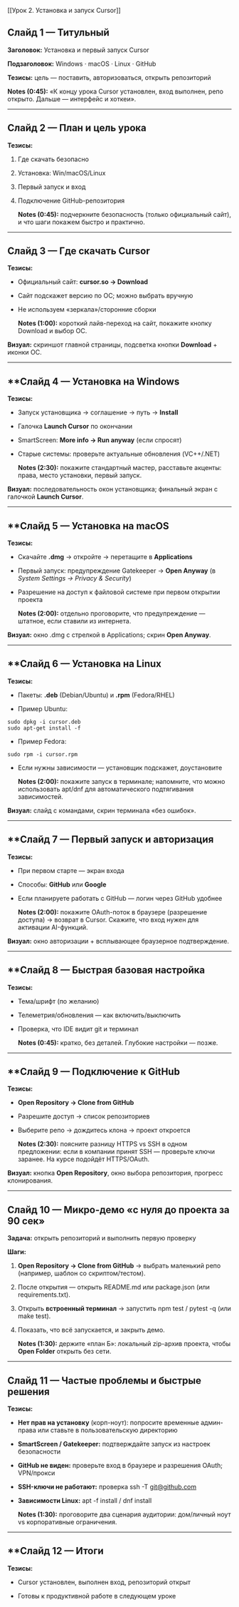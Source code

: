 [[Урок 2. Установка и запуск Cursor]]
## **Слайд 1 — Титульный**

**Заголовок:** Установка и первый запуск Cursor

**Подзаголовок:** Windows · macOS · Linux · GitHub

**Тезисы:** цель — поставить, авторизоваться, открыть репозиторий

**Notes (0:45):** «К концу урока Cursor установлен, вход выполнен, репо открыто. Дальше — интерфейс и хоткеи».

---

## **Слайд 2 — План и цель урока**

**Тезисы:**

1. Где скачать безопасно
    
2. Установка: Win/macOS/Linux
    
3. Первый запуск и вход
    
4. Подключение GitHub-репозитория
    
    **Notes (0:45):** подчеркните безопасность (только официальный сайт), и что шаги покажем быстро и практично.

---

## **Слайд 3 — Где скачать Cursor**

**Тезисы:**

- Официальный сайт: **cursor.so → Download**
    
- Сайт подскажет версию по ОС; можно выбрать вручную
    
- Не используем «зеркала»/сторонние сборки
    
    **Notes (1:00):** короткий лайв-переход на сайт, покажите кнопку Download и выбор ОС.

**Визуал:** скриншот главной страницы, подсветка кнопки **Download** + иконки ОС.

---

## **Слайд 4 — Установка на Windows

**Тезисы:**

- Запуск установщика → соглашение → путь → **Install**
    
- Галочка **Launch Cursor** по окончании
    
- SmartScreen: **More info → Run anyway** (если спросят)
    
- Старые системы: проверьте актуальные обновления (VC++/.NET)
    
    **Notes (2:30):** покажите стандартный мастер, расставьте акценты: права, место установки, первый запуск.

**Визуал:** последовательность окон установщика; финальный экран с галочкой **Launch Cursor**.

---

## **Слайд 5 — Установка на macOS

**Тезисы:**

- Скачайте **.dmg** → откройте → перетащите в **Applications**
    
- Первый запуск: предупреждение Gatekeeper → **Open Anyway** (в _System Settings → Privacy & Security_)
    
- Разрешение на доступ к файловой системе при первом открытии проекта
    
    **Notes (2:00):** отдельно проговорите, что предупреждение — штатное, если ставили из интернета.

**Визуал:** окно .dmg с стрелкой в Applications; скрин **Open Anyway**.

---

## **Слайд 6 — Установка на Linux 

**Тезисы:**

- Пакеты: **.deb** (Debian/Ubuntu) и **.rpm** (Fedora/RHEL)
    
- Пример Ubuntu:

```
sudo dpkg -i cursor.deb
sudo apt-get install -f
```

- Пример Fedora:

```
sudo rpm -i cursor.rpm
```

- Если нужны зависимости — установщик подскажет, доустановите
    
    **Notes (2:00):** покажите запуск в терминале; напомните, что можно использовать apt/dnf для автоматического подтягивания зависимостей.
  

**Визуал:** слайд с командами, скрин терминала «без ошибок».

---

## **Слайд 7 — Первый запуск и авторизация

**Тезисы:**

- При первом старте — экран входа
    
- Способы: **GitHub** или **Google**
    
- Если планируете работать с GitHub — логин через GitHub удобнее
    
    **Notes (2:00):** покажите OAuth-поток в браузере (разрешение доступа) → возврат в Cursor. Скажите, что вход нужен для активации AI-функций.

**Визуал:** окно авторизации + всплывающее браузерное подтверждение.

---

## **Слайд 8 — Быстрая базовая настройка 

**Тезисы:**

- Тема/шрифт (по желанию)
    
- Телеметрия/обновления — как включить/выключить
    
- Проверка, что IDE видит git и терминал
    
    **Notes (0:45):** кратко, без деталей. Глубокие настройки — позже.

---

## **Слайд 9 — Подключение к GitHub 

**Тезисы:**

- **Open Repository → Clone from GitHub**
    
- Разрешите доступ → список репозиториев
    
- Выберите репо → дождитесь клона → проект откроется
    
    **Notes (2:30):** поясните разницу HTTPS vs SSH в одном предложении: если в компании принят SSH — проверьте ключи заранее. На курсе подойдёт HTTPS/OAuth.

**Визуал:** кнопка **Open Repository**, окно выбора репозитория, прогресс клонирования.

---

## **Слайд 10 — Микро-демо «с нуля до проекта за 90 сек»**

**Задача:** открыть репозиторий и выполнить первую проверку

**Шаги:**

1. **Open Repository → Clone from GitHub** → выбрать маленький репо (например, шаблон со скриптом/тестом).
    
2. После открытия — открыть README.md или package.json (или requirements.txt).
    
3. Открыть **встроенный терминал** → запустить npm test / pytest -q (или make test).
    
4. Показать, что всё запускается, и закрыть демо.
    
    **Notes (1:30):** держите «план Б»: локальный zip-архив проекта, чтобы **Open Folder** открыть без сети.

---

## **Слайд 11 — Частые проблемы и быстрые решения**

**Тезисы:**

- **Нет прав на установку** (корп-ноут): попросите временные админ-права или ставьте в пользовательскую директорию
    
- **SmartScreen / Gatekeeper:** подтверждайте запуск из настроек безопасности
    
- **GitHub не виден:** проверьте вход в браузере и разрешения OAuth; VPN/прокси
    
- **SSH-ключи не работают:** проверка ssh -T git@github.com
    
- **Зависимости Linux:** apt -f install / dnf install
    
    **Notes (1:30):** проговорите два сценария аудитории: дом/личный ноут vs корпоративные ограничения.

---

## **Слайд 12 — Итоги

**Тезисы:**

- Cursor установлен, выполнен вход, репозиторий открыт
    
- Готовы к продуктивной работе в следующем уроке